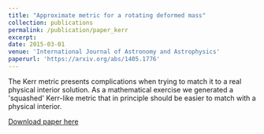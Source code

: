 ```yaml
---
title: "Approximate metric for a rotating deformed mass"
collection: publications
permalink: /publication/paper_kerr
excerpt: 
date: 2015-03-01
venue: 'International Journal of Astronomy and Astrophysics'
paperurl: 'https://arxiv.org/abs/1405.1776'
---
```


The Kerr metric presents complications when trying to match it to a real physical interior solution. As a mathematical exercise we generated a 'squashed' Kerr-like metric that in principle should be easier to match with a physical interior. 

[Download paper here](https://arxiv.org/abs/1405.1776)

